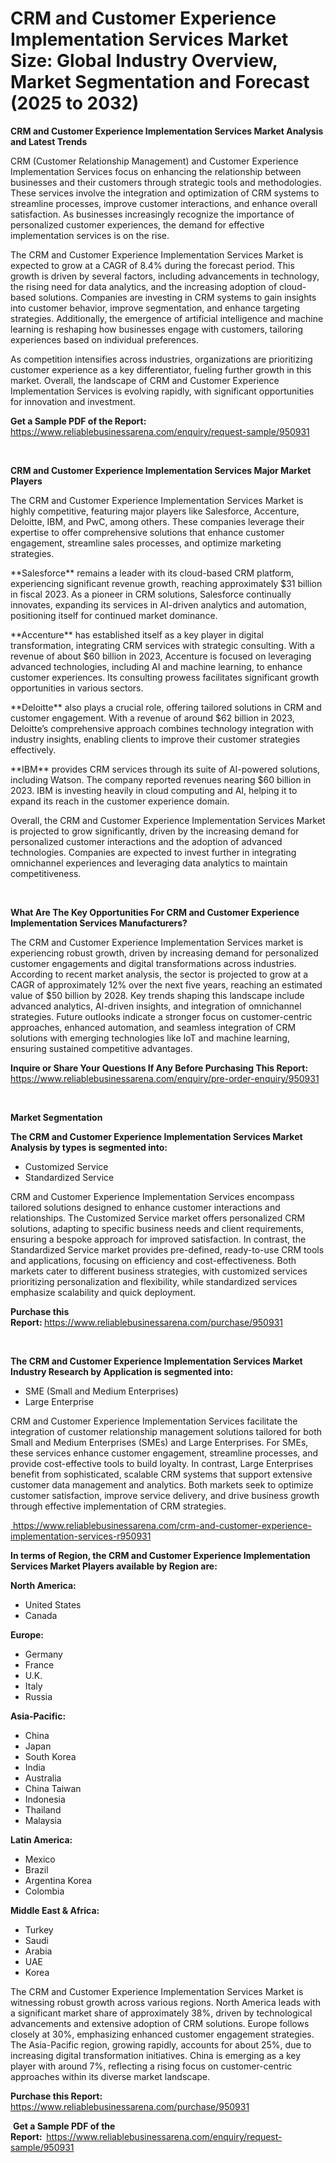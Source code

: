 <p><h1>CRM and Customer Experience Implementation Services Market Size: Global Industry Overview, Market Segmentation and Forecast (2025 to 2032)</h1></p><p><strong>CRM and Customer Experience Implementation Services Market Analysis and Latest Trends</strong></p>
<p><p>CRM (Customer Relationship Management) and Customer Experience Implementation Services focus on enhancing the relationship between businesses and their customers through strategic tools and methodologies. These services involve the integration and optimization of CRM systems to streamline processes, improve customer interactions, and enhance overall satisfaction. As businesses increasingly recognize the importance of personalized customer experiences, the demand for effective implementation services is on the rise.</p><p>The CRM and Customer Experience Implementation Services Market is expected to grow at a CAGR of 8.4% during the forecast period. This growth is driven by several factors, including advancements in technology, the rising need for data analytics, and the increasing adoption of cloud-based solutions. Companies are investing in CRM systems to gain insights into customer behavior, improve segmentation, and enhance targeting strategies. Additionally, the emergence of artificial intelligence and machine learning is reshaping how businesses engage with customers, tailoring experiences based on individual preferences. </p><p>As competition intensifies across industries, organizations are prioritizing customer experience as a key differentiator, fueling further growth in this market. Overall, the landscape of CRM and Customer Experience Implementation Services is evolving rapidly, with significant opportunities for innovation and investment.</p></p>
<p><strong>Get a Sample PDF of the Report:&nbsp;</strong> <a href="https://www.reliablebusinessarena.com/enquiry/request-sample/950931?utm_campaign=2639&utm_medium=2&utm_source=Github&utm_content=ia&utm_term=18042025&utm_id=crm-and-customer-experience-implementation-services">https://www.reliablebusinessarena.com/enquiry/request-sample/950931</a></p>
<p>&nbsp;</p>
<p><strong>CRM and Customer Experience Implementation Services Major Market Players</strong></p>
<p><p>The CRM and Customer Experience Implementation Services Market is highly competitive, featuring major players like Salesforce, Accenture, Deloitte, IBM, and PwC, among others. These companies leverage their expertise to offer comprehensive solutions that enhance customer engagement, streamline sales processes, and optimize marketing strategies.</p><p>**Salesforce** remains a leader with its cloud-based CRM platform, experiencing significant revenue growth, reaching approximately $31 billion in fiscal 2023. As a pioneer in CRM solutions, Salesforce continually innovates, expanding its services in AI-driven analytics and automation, positioning itself for continued market dominance.</p><p>**Accenture** has established itself as a key player in digital transformation, integrating CRM services with strategic consulting. With a revenue of about $60 billion in 2023, Accenture is focused on leveraging advanced technologies, including AI and machine learning, to enhance customer experiences. Its consulting prowess facilitates significant growth opportunities in various sectors.</p><p>**Deloitte** also plays a crucial role, offering tailored solutions in CRM and customer engagement. With a revenue of around $62 billion in 2023, Deloitte’s comprehensive approach combines technology integration with industry insights, enabling clients to improve their customer strategies effectively.</p><p>**IBM** provides CRM services through its suite of AI-powered solutions, including Watson. The company reported revenues nearing $60 billion in 2023. IBM is investing heavily in cloud computing and AI, helping it to expand its reach in the customer experience domain.</p><p>Overall, the CRM and Customer Experience Implementation Services Market is projected to grow significantly, driven by the increasing demand for personalized customer interactions and the adoption of advanced technologies. Companies are expected to invest further in integrating omnichannel experiences and leveraging data analytics to maintain competitiveness.</p></p>
<p>&nbsp;</p>
<p><strong>What Are The Key Opportunities For CRM and Customer Experience Implementation Services Manufacturers?</strong></p>
<p><p>The CRM and Customer Experience Implementation Services market is experiencing robust growth, driven by increasing demand for personalized customer engagements and digital transformations across industries. According to recent market analysis, the sector is projected to grow at a CAGR of approximately 12% over the next five years, reaching an estimated value of $50 billion by 2028. Key trends shaping this landscape include advanced analytics, AI-driven insights, and integration of omnichannel strategies. Future outlooks indicate a stronger focus on customer-centric approaches, enhanced automation, and seamless integration of CRM solutions with emerging technologies like IoT and machine learning, ensuring sustained competitive advantages.</p></p>
<p><strong>Inquire or Share Your Questions If Any Before Purchasing This Report:</strong> <a href="https://www.reliablebusinessarena.com/enquiry/pre-order-enquiry/950931?utm_campaign=2639&utm_medium=2&utm_source=Github&utm_content=ia&utm_term=18042025&utm_id=crm-and-customer-experience-implementation-services">https://www.reliablebusinessarena.com/enquiry/pre-order-enquiry/950931</a></p>
<p>&nbsp;</p>
<p><strong>Market Segmentation</strong></p>
<p><strong>The CRM and Customer Experience Implementation Services Market Analysis by types is segmented into:</strong></p>
<p><ul><li>Customized Service</li><li>Standardized Service</li></ul></p>
<p><p>CRM and Customer Experience Implementation Services encompass tailored solutions designed to enhance customer interactions and relationships. The Customized Service market offers personalized CRM solutions, adapting to specific business needs and client requirements, ensuring a bespoke approach for improved satisfaction. In contrast, the Standardized Service market provides pre-defined, ready-to-use CRM tools and applications, focusing on efficiency and cost-effectiveness. Both markets cater to different business strategies, with customized services prioritizing personalization and flexibility, while standardized services emphasize scalability and quick deployment.</p></p>
<p><strong>Purchase this Report:&nbsp;</strong><a href="https://www.reliablebusinessarena.com/purchase/950931?utm_campaign=2639&utm_medium=2&utm_source=Github&utm_content=ia&utm_term=18042025&utm_id=crm-and-customer-experience-implementation-services">https://www.reliablebusinessarena.com/purchase/950931</a></p>
<p>&nbsp;</p>
<p><strong>The CRM and Customer Experience Implementation Services Market Industry Research by Application is segmented into:</strong></p>
<p><ul><li>SME (Small and Medium Enterprises)</li><li>Large Enterprise</li></ul></p>
<p><p>CRM and Customer Experience Implementation Services facilitate the integration of customer relationship management solutions tailored for both Small and Medium Enterprises (SMEs) and Large Enterprises. For SMEs, these services enhance customer engagement, streamline processes, and provide cost-effective tools to build loyalty. In contrast, Large Enterprises benefit from sophisticated, scalable CRM systems that support extensive customer data management and analytics. Both markets seek to optimize customer satisfaction, improve service delivery, and drive business growth through effective implementation of CRM strategies.</p></p>
<p><a href="https://www.reliablebusinessarena.com/crm-and-customer-experience-implementation-services-r950931?utm_campaign=2639&utm_medium=2&utm_source=Github&utm_content=ia&utm_term=18042025&utm_id=crm-and-customer-experience-implementation-services">&nbsp;https://www.reliablebusinessarena.com/crm-and-customer-experience-implementation-services-r950931</a></p>
<p><strong>In terms of Region, the CRM and Customer Experience Implementation Services Market Players available by Region are:</strong></p>
<p>
    <p> <strong> North America: </strong>
        <ul>
            <li>United States</li>
            <li>Canada</li>
        </ul>
        </p> 
    <p> <strong> Europe: </strong>
        <ul>
            <li>Germany</li>
            <li>France</li>
            <li>U.K.</li>
            <li>Italy</li>
            <li>Russia</li>
        </ul>
        </p> 
    <p> <strong> Asia-Pacific: </strong>
        <ul>
            <li>China</li>
            <li>Japan</li>
            <li>South Korea</li>
            <li>India</li>
            <li>Australia</li>
            <li>China Taiwan</li>
            <li>Indonesia</li>
            <li>Thailand</li>
            <li>Malaysia</li>
        </ul>
        </p> 
    <p> <strong> Latin America: </strong>
        <ul>
            <li>Mexico</li>
            <li>Brazil</li>
            <li>Argentina Korea</li>
            <li>Colombia</li>
        </ul>
        </p> 
    <p> <strong> Middle East & Africa: </strong>
        <ul>
            <li>Turkey</li>
            <li>Saudi</li>
            <li>Arabia</li>
            <li>UAE</li>
            <li>Korea</li>
        </ul>
    </p>
    </p>
<p><p>The CRM and Customer Experience Implementation Services Market is witnessing robust growth across various regions. North America leads with a significant market share of approximately 38%, driven by technological advancements and extensive adoption of CRM solutions. Europe follows closely at 30%, emphasizing enhanced customer engagement strategies. The Asia-Pacific region, growing rapidly, accounts for about 25%, due to increasing digital transformation initiatives. China is emerging as a key player with around 7%, reflecting a rising focus on customer-centric approaches within its diverse market landscape.</p></p>
<p><strong>Purchase this Report: </strong><a href="https://www.reliablebusinessarena.com/purchase/950931?utm_campaign=2639&utm_medium=2&utm_source=Github&utm_content=ia&utm_term=18042025&utm_id=crm-and-customer-experience-implementation-services">https://www.reliablebusinessarena.com/purchase/950931</a></p>
<p>&nbsp;<strong>Get a Sample PDF of the Report:&nbsp;&nbsp;</strong><a href="https://www.reliablebusinessarena.com/enquiry/request-sample/950931?utm_campaign=2639&utm_medium=2&utm_source=Github&utm_content=ia&utm_term=18042025&utm_id=crm-and-customer-experience-implementation-services">https://www.reliablebusinessarena.com/enquiry/request-sample/950931</a></p>
<p><strong></strong></p>
<p><p></p><p></p><p></p></p>